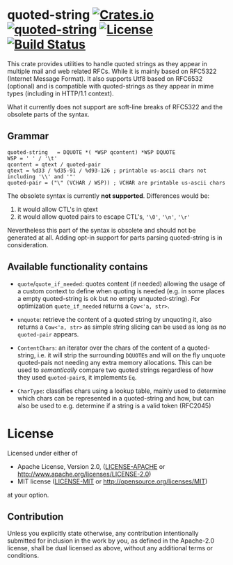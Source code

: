 quoted-string [![Crates.io](https://img.shields.io/crates/v/quoted-string.svg)](https://crates.io/crates/quoted-string) [![quoted-string](https://docs.rs/quoted-string/badge.svg)](https://docs.rs/quoted-string) [![License](https://img.shields.io/badge/License-MIT%2FApache%202.0-blue.svg)](https://opensource.org/licenses/Apache-2.0) [![Build Status](https://travis-ci.org/1aim/quoted-string.svg?branch=master)](https://travis-ci.org/1aim/quoted-string)
=============
This crate provides utilities to handle quoted strings as they appear in
multiple mail and web related RFCs. While it is mainly based on RFC5322
(Internet Message Format).  It also supports Utf8 based on RFC6532 (optional)
and is compatible with quoted-strings as they appear in mime types (including
in HTTP/1.1 context).

What it currently does not support are soft-line breaks of RFC5322 and the
obsolete parts of the syntax.

Grammar
-------
```no-rust
quoted-string   = DQUOTE *( *WSP qcontent) *WSP DQUOTE
WSP = ' ' / '\t'
qcontent = qtext / quoted-pair
qtext = %d33 / %d35-91 / %d93-126 ; printable us-ascii chars not including '\\' and '"'
quoted-pair = ("\" (VCHAR / WSP)) ; VCHAR are printable us-ascii chars
```

The obsolete syntax is currently **not supported**. Differences would be:

1. it would allow CTL's in qtext
2. it would allow quoted pairs to escape CTL's, `'\0'`, `'\n'`, `'\r'` 
   
Nevertheless this part of the syntax is obsolete and should not be generated at
all. Adding opt-in support for parts parsing quoted-string is in consideration. 

Available functionality contains
--------------------------------
- `quote`/`quote_if_needed`: quotes content (if needed) allowing the usage of a
  custom context to define when quoting is needed (e.g. in some places a empty
  quoted-string is ok but no empty unquoted-string).  For optimization
  `quote_if_needed` returns a `Cow<'a, str>`.

- `unquote`: retrieve the content of a quoted string by unquoting it, also
  returns a `Cow<'a, str>` as simple string slicing can be used as long as no
  `quoted-pair` appears.
 
- `ContentChars`: an iterator over the chars of the content of a quoted-string,
  i.e. it will strip the surrounding `DQUOTE`s and will on the fly unquote
  quoted-pais not needing any extra memory allocations. This can be used to
  _semantically_ compare two quoted strings regardless of how they used
  `quoted-pair`s, it implements `Eq`.
  
- `CharType`: classifies chars using a lookup table, mainly used to determine
  which chars can be represented in a quoted-string and how, but can also be
  used to e.g. determine if a string is a valid token (RFC2045)

License
=======
Licensed under either of

 * Apache License, Version 2.0, ([LICENSE-APACHE](LICENSE-APACHE) or http://www.apache.org/licenses/LICENSE-2.0)
 * MIT license ([LICENSE-MIT](LICENSE-MIT) or http://opensource.org/licenses/MIT)

at your option.

Contribution
------------
Unless you explicitly state otherwise, any contribution intentionally submitted
for inclusion in the work by you, as defined in the Apache-2.0 license, shall
be dual licensed as above, without any additional terms or conditions.

